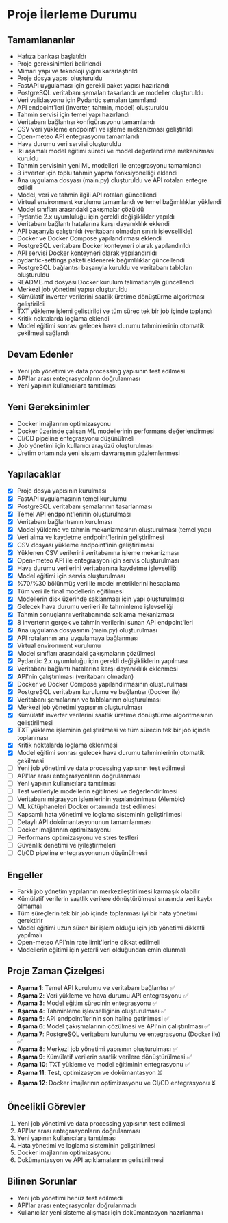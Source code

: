 # Proje İlerleme Durumu

## Tamamlananlar
- Hafıza bankası başlatıldı
- Proje gereksinimleri belirlendi
- Mimari yapı ve teknoloji yığını kararlaştırıldı
- Proje dosya yapısı oluşturuldu
- FastAPI uygulaması için gerekli paket yapısı hazırlandı
- PostgreSQL veritabanı şemaları tasarlandı ve modeller oluşturuldu
- Veri validasyonu için Pydantic şemaları tanımlandı
- API endpoint'leri (inverter, tahmin, model) oluşturuldu
- Tahmin servisi için temel yapı hazırlandı
- Veritabanı bağlantısı konfigürasyonu tamamlandı
- CSV veri yükleme endpoint'i ve işleme mekanizması geliştirildi
- Open-meteo API entegrasyonu tamamlandı
- Hava durumu veri servisi oluşturuldu
- İki aşamalı model eğitimi süreci ve model değerlendirme mekanizması kuruldu
- Tahmin servisinin yeni ML modelleri ile entegrasyonu tamamlandı
- 8 inverter için toplu tahmin yapma fonksiyonelliği eklendi
- Ana uygulama dosyası (main.py) oluşturuldu ve API rotaları entegre edildi
- Model, veri ve tahmin ilgili API rotaları güncellendi
- Virtual environment kurulumu tamamlandı ve temel bağımlılıklar yüklendi
- Model sınıfları arasındaki çakışmalar çözüldü
- Pydantic 2.x uyumluluğu için gerekli değişiklikler yapıldı
- Veritabanı bağlantı hatalarına karşı dayanıklılık eklendi
- API başarıyla çalıştırıldı (veritabanı olmadan sınırlı işlevsellikle)
- Docker ve Docker Compose yapılandırması eklendi
- PostgreSQL veritabanı Docker konteyneri olarak yapılandırıldı
- API servisi Docker konteyneri olarak yapılandırıldı
- pydantic-settings paketi eklenerek bağımlılıklar güncellendi
- PostgreSQL bağlantısı başarıyla kuruldu ve veritabanı tabloları oluşturuldu
- README.md dosyası Docker kurulum talimatlarıyla güncellendi
- Merkezi job yönetimi yapısı oluşturuldu
- Kümülatif inverter verilerini saatlik üretime dönüştürme algoritması geliştirildi
- TXT yükleme işlemi geliştirildi ve tüm süreç tek bir job içinde toplandı
- Kritik noktalarda loglama eklendi
- Model eğitimi sonrası gelecek hava durumu tahminlerinin otomatik çekilmesi sağlandı

## Devam Edenler
- Yeni job yönetimi ve data processing yapısının test edilmesi
- API'lar arası entegrasyonların doğrulanması
- Yeni yapının kullanıcılara tanıtılması

## Yeni Gereksinimler
- Docker imajlarının optimizasyonu
- Docker üzerinde çalışan ML modellerinin performans değerlendirmesi
- CI/CD pipeline entegrasyonu düşünülmeli
- Job yönetimi için kullanıcı arayüzü oluşturulması
- Üretim ortamında yeni sistem davranışının gözlemlenmesi

## Yapılacaklar
- [x] Proje dosya yapısının kurulması
- [x] FastAPI uygulamasının temel kurulumu
- [x] PostgreSQL veritabanı şemalarının tasarlanması
- [x] Temel API endpoint'lerinin oluşturulması
- [x] Veritabanı bağlantısının kurulması
- [x] Model yükleme ve tahmin mekanizmasının oluşturulması (temel yapı)
- [x] Veri alma ve kaydetme endpoint'lerinin geliştirilmesi
- [x] CSV dosyası yükleme endpoint'inin geliştirilmesi
- [x] Yüklenen CSV verilerini veritabanına işleme mekanizması
- [x] Open-meteo API ile entegrasyon için servis oluşturulması
- [x] Hava durumu verilerini veritabanına kaydetme işlevselliği
- [x] Model eğitimi için servis oluşturulması
- [x] %70/%30 bölünmüş veri ile model metriklerini hesaplama
- [x] Tüm veri ile final modellerin eğitilmesi
- [x] Modellerin disk üzerinde saklanması için yapı oluşturulması
- [x] Gelecek hava durumu verileri ile tahminleme işlevselliği
- [x] Tahmin sonuçlarını veritabanında saklama mekanizması
- [x] 8 inverterın gerçek ve tahmin verilerini sunan API endpoint'leri
- [x] Ana uygulama dosyasının (main.py) oluşturulması
- [x] API rotalarının ana uygulamaya bağlanması
- [x] Virtual environment kurulumu
- [x] Model sınıfları arasındaki çakışmaların çözülmesi
- [x] Pydantic 2.x uyumluluğu için gerekli değişikliklerin yapılması
- [x] Veritabanı bağlantı hatalarına karşı dayanıklılık eklenmesi
- [x] API'nin çalıştırılması (veritabanı olmadan)
- [x] Docker ve Docker Compose yapılandırmasının oluşturulması
- [x] PostgreSQL veritabanı kurulumu ve bağlantısı (Docker ile)
- [x] Veritabanı şemalarının ve tablolarının oluşturulması
- [x] Merkezi job yönetimi yapısının oluşturulması
- [x] Kümülatif inverter verilerini saatlik üretime dönüştürme algoritmasının geliştirilmesi
- [x] TXT yükleme işleminin geliştirilmesi ve tüm sürecin tek bir job içinde toplanması
- [x] Kritik noktalarda loglama eklenmesi
- [x] Model eğitimi sonrası gelecek hava durumu tahminlerinin otomatik çekilmesi
- [ ] Yeni job yönetimi ve data processing yapısının test edilmesi
- [ ] API'lar arası entegrasyonların doğrulanması
- [ ] Yeni yapının kullanıcılara tanıtılması
- [ ] Test verileriyle modellerin eğitilmesi ve değerlendirilmesi
- [ ] Veritabanı migrasyon işlemlerinin yapılandırılması (Alembic)
- [ ] ML kütüphaneleri Docker ortamında test edilmesi
- [ ] Kapsamlı hata yönetimi ve loglama sisteminin geliştirilmesi
- [ ] Detaylı API dokümantasyonunun tamamlanması
- [ ] Docker imajlarının optimizasyonu
- [ ] Performans optimizasyonu ve stres testleri
- [ ] Güvenlik denetimi ve iyileştirmeleri
- [ ] CI/CD pipeline entegrasyonunun düşünülmesi

## Engeller
- Farklı job yönetim yapılarının merkezileştirilmesi karmaşık olabilir
- Kümülatif verilerin saatlik verilere dönüştürülmesi sırasında veri kaybı olmamalı
- Tüm süreçlerin tek bir job içinde toplanması iyi bir hata yönetimi gerektirir
- Model eğitimi uzun süren bir işlem olduğu için job yönetimi dikkatli yapılmalı
- Open-meteo API'nin rate limit'lerine dikkat edilmeli
- Modellerin eğitimi için yeterli veri olduğundan emin olunmalı

## Proje Zaman Çizelgesi
- **Aşama 1**: Temel API kurulumu ve veritabanı bağlantısı ✅
- **Aşama 2**: Veri yükleme ve hava durumu API entegrasyonu ✅
- **Aşama 3**: Model eğitim sürecinin entegrasyonu ✅
- **Aşama 4**: Tahminleme işlevselliğinin oluşturulması ✅
- **Aşama 5**: API endpoint'lerinin son haline getirilmesi ✅
- **Aşama 6**: Model çakışmalarının çözülmesi ve API'nin çalıştırılması ✅
- **Aşama 7**: PostgreSQL veritabanı kurulumu ve entegrasyonu (Docker ile) ✅
- **Aşama 8**: Merkezi job yönetimi yapısının oluşturulması ✅
- **Aşama 9**: Kümülatif verilerin saatlik verilere dönüştürülmesi ✅
- **Aşama 10**: TXT yükleme ve model eğitiminin entegrasyonu ✅
- **Aşama 11**: Test, optimizasyon ve dokümantasyon ⏳
- **Aşama 12**: Docker imajlarının optimizasyonu ve CI/CD entegrasyonu ⏳

## Öncelikli Görevler
1. Yeni job yönetimi ve data processing yapısının test edilmesi
2. API'lar arası entegrasyonların doğrulanması
3. Yeni yapının kullanıcılara tanıtılması
4. Hata yönetimi ve loglama sisteminin geliştirilmesi
5. Docker imajlarının optimizasyonu
6. Dokümantasyon ve API açıklamalarının geliştirilmesi

## Bilinen Sorunlar
- Yeni job yönetimi henüz test edilmedi
- API'lar arası entegrasyonlar doğrulanmadı
- Kullanıcılar yeni sisteme alışması için dokümantasyon hazırlanmalı 